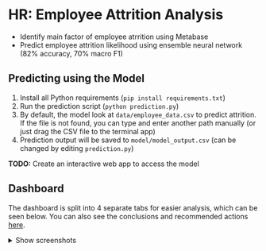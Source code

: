 # HR: Employee Attrition Analysis

- Identify main factor of employee atrrition using Metabase
- Predict employee attrition likelihood using ensemble neural network (82% accuracy, 70% macro F1) 

## Predicting using the Model

1. Install all Python requirements (`pip install requirements.txt`)
2. Run the prediction script (`python prediction.py`)
3. By default, the model look at `data/employee_data.csv` to predict attrition. If the file is not found, you can type and enter another path manually (or just drag the CSV file to the terminal app)
4. Prediction output will be saved to `model/model_output.csv` (can be changed by editing `prediction.py`)

**TODO:** Create an interactive web app to access the model

## Dashboard

The dashboard is split into 4 separate tabs for easier analysis, which can be seen below. You can also see the conclusions and recommended actions [here](dashboard/README.md).

<details>
    <summary>Show screenshots</summary>
    <p align="center">
        <img style="border: 1px solid white;" src="img/dashboard_1.png"/>
        <img style="border: 1px solid white;" src="img/dashboard_2.png"/>
        <img style="border: 1px solid white;" src="img/dashboard_3.png"/>
        <img style="border: 1px solid white;" src="img/dashboard_4.png"/>
    </p>
</details>